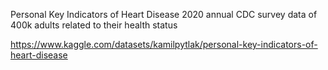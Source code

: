 Personal Key Indicators of Heart Disease
2020 annual CDC survey data of 400k adults related to their health status

https://www.kaggle.com/datasets/kamilpytlak/personal-key-indicators-of-heart-disease
